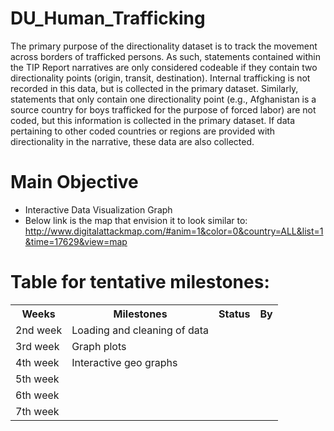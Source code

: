 # DU_Human_Trafficking

The primary purpose of the directionality dataset is to track the movement across borders of trafficked persons. As such, statements contained within the TIP Report narratives are only considered codeable if they contain two directionality points (origin, transit, destination). Internal trafficking is not recorded in this data, but is collected in the primary dataset. Similarly, statements that only contain one directionality point (e.g., Afghanistan is a source country for boys trafficked for the purpose of forced labor) are not coded, but this information is collected in the primary dataset. If data pertaining to other coded countries or regions are provided with directionality in the narrative, these data are also collected.

# Main Objective
  - Interactive Data Visualization Graph
  - Below link is the map that envision it to look similar to: 
   http://www.digitalattackmap.com/#anim=1&color=0&country=ALL&list=1&time=17629&view=map
 
 # Table for tentative milestones:

<table>
<tr>
  <th>Weeks</th><th>Milestones</th><th>Status</th><th>By</th>
</tr>
<tr>
  <td>2nd week</td><td>Loading and cleaning of data</td><td></td><td> </td>
</tr>
<tr>
<td>3rd week</td><td>Graph plots</td><td></td><td> </td>
</tr>
<tr>
<td>4th week</td><td>Interactive geo graphs</td><td></td><td> </td>
</tr>
<tr>
<td>5th week</td><td></td><td></td><td> </td>
</tr>
<tr>
<td>6th week</td><td></td><td></td><td> </td>
</tr>
<tr>
<td>7th week</td><td></td><td></td><td> </td>
</tr>
</table>
